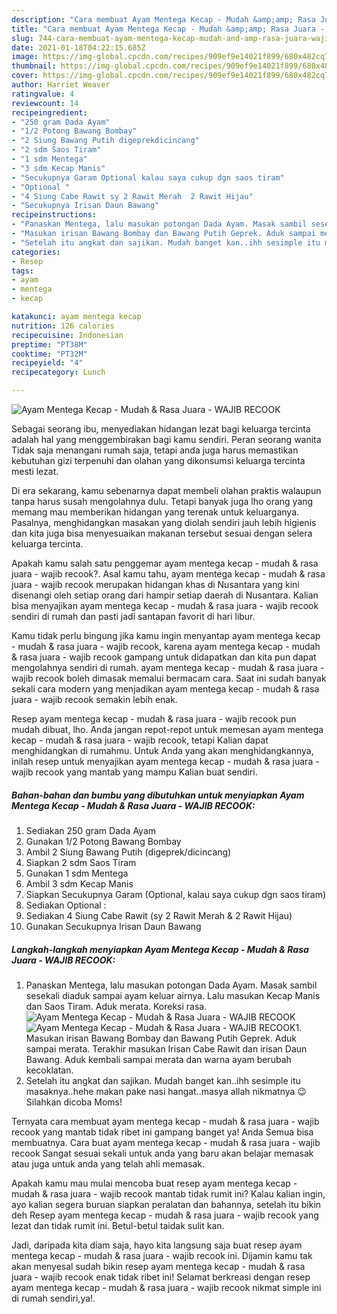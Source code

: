```yaml
---
description: "Cara membuat Ayam Mentega Kecap - Mudah &amp;amp; Rasa Juara - WAJIB RECOOK yang enak dan Mudah Dibuat"
title: "Cara membuat Ayam Mentega Kecap - Mudah &amp;amp; Rasa Juara - WAJIB RECOOK yang enak dan Mudah Dibuat"
slug: 744-cara-membuat-ayam-mentega-kecap-mudah-and-amp-rasa-juara-wajib-recook-yang-enak-dan-mudah-dibuat
date: 2021-01-18T04:22:15.685Z
image: https://img-global.cpcdn.com/recipes/909ef9e14021f899/680x482cq70/ayam-mentega-kecap-mudah-rasa-juara-wajib-recook-foto-resep-utama.jpg
thumbnail: https://img-global.cpcdn.com/recipes/909ef9e14021f899/680x482cq70/ayam-mentega-kecap-mudah-rasa-juara-wajib-recook-foto-resep-utama.jpg
cover: https://img-global.cpcdn.com/recipes/909ef9e14021f899/680x482cq70/ayam-mentega-kecap-mudah-rasa-juara-wajib-recook-foto-resep-utama.jpg
author: Harriet Weaver
ratingvalue: 4
reviewcount: 14
recipeingredient:
- "250 gram Dada Ayam"
- "1/2 Potong Bawang Bombay"
- "2 Siung Bawang Putih digeprekdicincang"
- "2 sdm Saos Tiram"
- "1 sdm Mentega"
- "3 sdm Kecap Manis"
- "Secukupnya Garam Optional kalau saya cukup dgn saos tiram"
- "Optional "
- "4 Siung Cabe Rawit sy 2 Rawit Merah  2 Rawit Hijau"
- "Secukupnya Irisan Daun Bawang"
recipeinstructions:
- "Panaskan Mentega, lalu masukan potongan Dada Ayam. Masak sambil sesekali diaduk sampai ayam keluar airnya. Lalu masukan Kecap Manis dan Saos Tiram. Aduk merata. Koreksi rasa."
- "Masukan irisan Bawang Bombay dan Bawang Putih Geprek. Aduk sampai merata. Terakhir masukan Irisan Cabe Rawit dan irisan Daun Bawang. Aduk kembali sampai merata dan warna ayam berubah kecoklatan."
- "Setelah itu angkat dan sajikan. Mudah banget kan..ihh sesimple itu masaknya..hehe makan pake nasi hangat..masya allah nikmatnya 😉 Silahkan dicoba Moms!"
categories:
- Resep
tags:
- ayam
- mentega
- kecap

katakunci: ayam mentega kecap 
nutrition: 126 calories
recipecuisine: Indonesian
preptime: "PT38M"
cooktime: "PT32M"
recipeyield: "4"
recipecategory: Lunch

---
```



![Ayam Mentega Kecap - Mudah &amp; Rasa Juara - WAJIB RECOOK](https://img-global.cpcdn.com/recipes/909ef9e14021f899/680x482cq70/ayam-mentega-kecap-mudah-rasa-juara-wajib-recook-foto-resep-utama.jpg)

Sebagai seorang ibu, menyediakan hidangan lezat bagi keluarga tercinta adalah hal yang menggembirakan bagi kamu sendiri. Peran seorang  wanita Tidak saja menangani rumah saja, tetapi anda juga harus memastikan kebutuhan gizi terpenuhi dan olahan yang dikonsumsi keluarga tercinta mesti lezat.

Di era  sekarang, kamu sebenarnya dapat membeli olahan praktis walaupun tanpa harus susah mengolahnya dulu. Tetapi banyak juga lho orang yang memang mau memberikan hidangan yang terenak untuk keluarganya. Pasalnya, menghidangkan masakan yang diolah sendiri jauh lebih higienis dan kita juga bisa menyesuaikan makanan tersebut sesuai dengan selera keluarga tercinta. 



Apakah kamu salah satu penggemar ayam mentega kecap - mudah &amp; rasa juara - wajib recook?. Asal kamu tahu, ayam mentega kecap - mudah &amp; rasa juara - wajib recook merupakan hidangan khas di Nusantara yang kini disenangi oleh setiap orang dari hampir setiap daerah di Nusantara. Kalian bisa menyajikan ayam mentega kecap - mudah &amp; rasa juara - wajib recook sendiri di rumah dan pasti jadi santapan favorit di hari libur.

Kamu tidak perlu bingung jika kamu ingin menyantap ayam mentega kecap - mudah &amp; rasa juara - wajib recook, karena ayam mentega kecap - mudah &amp; rasa juara - wajib recook gampang untuk didapatkan dan kita pun dapat mengolahnya sendiri di rumah. ayam mentega kecap - mudah &amp; rasa juara - wajib recook boleh dimasak memalui bermacam cara. Saat ini sudah banyak sekali cara modern yang menjadikan ayam mentega kecap - mudah &amp; rasa juara - wajib recook semakin lebih enak.

Resep ayam mentega kecap - mudah &amp; rasa juara - wajib recook pun mudah dibuat, lho. Anda jangan repot-repot untuk memesan ayam mentega kecap - mudah &amp; rasa juara - wajib recook, tetapi Kalian dapat menghidangkan di rumahmu. Untuk Anda yang akan menghidangkannya, inilah resep untuk menyajikan ayam mentega kecap - mudah &amp; rasa juara - wajib recook yang mantab yang mampu Kalian buat sendiri.

<!--inarticleads1-->

##### Bahan-bahan dan bumbu yang dibutuhkan untuk menyiapkan Ayam Mentega Kecap - Mudah &amp; Rasa Juara - WAJIB RECOOK:

1. Sediakan 250 gram Dada Ayam
1. Gunakan 1/2 Potong Bawang Bombay
1. Ambil 2 Siung Bawang Putih (digeprek/dicincang)
1. Siapkan 2 sdm Saos Tiram
1. Gunakan 1 sdm Mentega
1. Ambil 3 sdm Kecap Manis
1. Siapkan Secukupnya Garam (Optional, kalau saya cukup dgn saos tiram)
1. Sediakan Optional :
1. Sediakan 4 Siung Cabe Rawit (sy 2 Rawit Merah &amp; 2 Rawit Hijau)
1. Gunakan Secukupnya Irisan Daun Bawang




<!--inarticleads2-->

##### Langkah-langkah menyiapkan Ayam Mentega Kecap - Mudah &amp; Rasa Juara - WAJIB RECOOK:

1. Panaskan Mentega, lalu masukan potongan Dada Ayam. Masak sambil sesekali diaduk sampai ayam keluar airnya. Lalu masukan Kecap Manis dan Saos Tiram. Aduk merata. Koreksi rasa.
<img src="https://img-global.cpcdn.com/steps/fb292f22ededd160/160x128cq70/ayam-mentega-kecap-mudah-rasa-juara-wajib-recook-langkah-memasak-1-foto.jpg" alt="Ayam Mentega Kecap - Mudah &amp; Rasa Juara - WAJIB RECOOK"><img src="https://img-global.cpcdn.com/steps/5f8ed8213ce0a36b/160x128cq70/ayam-mentega-kecap-mudah-rasa-juara-wajib-recook-langkah-memasak-1-foto.jpg" alt="Ayam Mentega Kecap - Mudah &amp; Rasa Juara - WAJIB RECOOK">1. Masukan irisan Bawang Bombay dan Bawang Putih Geprek. Aduk sampai merata. Terakhir masukan Irisan Cabe Rawit dan irisan Daun Bawang. Aduk kembali sampai merata dan warna ayam berubah kecoklatan.
1. Setelah itu angkat dan sajikan. Mudah banget kan..ihh sesimple itu masaknya..hehe makan pake nasi hangat..masya allah nikmatnya 😉 Silahkan dicoba Moms!




Ternyata cara membuat ayam mentega kecap - mudah &amp; rasa juara - wajib recook yang mantab tidak ribet ini gampang banget ya! Anda Semua bisa membuatnya. Cara buat ayam mentega kecap - mudah &amp; rasa juara - wajib recook Sangat sesuai sekali untuk anda yang baru akan belajar memasak atau juga untuk anda yang telah ahli memasak.

Apakah kamu mau mulai mencoba buat resep ayam mentega kecap - mudah &amp; rasa juara - wajib recook mantab tidak rumit ini? Kalau kalian ingin, ayo kalian segera buruan siapkan peralatan dan bahannya, setelah itu bikin deh Resep ayam mentega kecap - mudah &amp; rasa juara - wajib recook yang lezat dan tidak rumit ini. Betul-betul taidak sulit kan. 

Jadi, daripada kita diam saja, hayo kita langsung saja buat resep ayam mentega kecap - mudah &amp; rasa juara - wajib recook ini. Dijamin kamu tak akan menyesal sudah bikin resep ayam mentega kecap - mudah &amp; rasa juara - wajib recook enak tidak ribet ini! Selamat berkreasi dengan resep ayam mentega kecap - mudah &amp; rasa juara - wajib recook nikmat simple ini di rumah sendiri,ya!.


